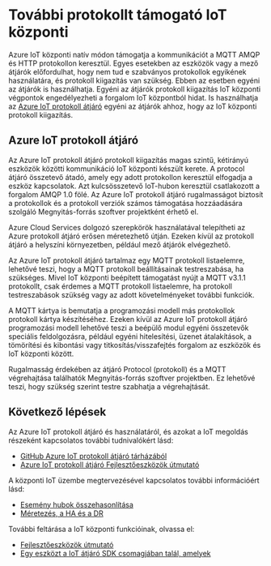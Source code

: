 <properties
   pageTitle="Azure IoT protokoll átjáró |} Microsoft Azure"
   description="Azure IoT protokoll átjáró segítségével funkciók és Azure IoT központi protokoll támogatásának kiterjesztése ismerteti."
   services="iot-hub"
   documentationCenter=""
   authors="kdotchkoff"
   manager="timlt"
   editor=""/>

<tags
   ms.service="iot-hub"
   ms.devlang="na"
   ms.topic="article"
   ms.tgt_pltfrm="na"
   ms.workload="na"
   ms.date="08/23/2016"
   ms.author="kdotchko"/>

# <a name="supporting-additional-protocols-for-iot-hub"></a>További protokollt támogató IoT központi

Azure IoT központi natív módon támogatja a kommunikációt a MQTT AMQP és HTTP protokollon keresztül. Egyes esetekben az eszközök vagy a mező átjárók előfordulhat, hogy nem tud e szabványos protokollok egyikének használatára, és protokoll kiigazítás van szükség. Ebben az esetben egyéni az átjárók is használhatja. Egyéni az átjárók protokoll kiigazítás IoT központi végpontok engedélyezheti a forgalom IoT központból hidat. Is használhatja az [Azure IoT protokoll átjáró](https://github.com/Azure/azure-iot-protocol-gateway/blob/master/README.md) egyéni az átjárók ahhoz, hogy az IoT központi protokoll kiigazítás.

## <a name="azure-iot-protocol-gateway"></a>Azure IoT protokoll átjáró

Az Azure IoT protokoll átjáró protokoll kiigazítás magas szintű, kétirányú eszközök közötti kommunikáció IoT központi készült kerete. A protocol átjáró összetevő átadó, amely egy adott protokollon keresztül elfogadja a eszköz kapcsolatok. Azt kulcsösszetevő IoT-hubon keresztül csatlakozott a forgalom AMQP 1.0 fölé. Az Azure IoT protokoll átjáró rugalmasságot biztosít a protokollok és a protokoll verziók számos támogatása hozzáadására szolgáló Megnyitás-forrás szoftver projektként érhető el.

Azure Cloud Services dolgozó szerepkörök használatával telepítheti az Azure protokoll átjáró erősen méretezhető útján. Ezeken kívül az protokoll átjáró a helyszíni környezetben, például mező átjárók elvégezhető.

Az Azure IoT protokoll átjáró tartalmaz egy MQTT protokoll listaelemre, lehetővé teszi, hogy a MQTT protokoll beállításainak testreszabása, ha szükséges. Mivel IoT központi beépített támogatást nyújt a MQTT v3.1.1 protokollt, csak érdemes a MQTT protokoll listaelemre, ha protokoll testreszabások szükség vagy az adott követelményeket további funkciók.

A MQTT kártya is bemutatja a programozási modell más protokollok protokoll kártya készítéséhez. Ezeken kívül az Azure IoT protokoll átjáró programozási modell lehetővé teszi a beépülő modul egyéni összetevők speciális feldolgozásra, például egyéni hitelesítési, üzenet átalakítások, a tömörítési és kibontási vagy titkosítás/visszafejtés forgalom az eszközök és IoT központi között.

Rugalmasság érdekében az átjáró Protocol (protokoll) és a MQTT végrehajtása találhatók Megnyitás-forrás szoftver projektben. Ez lehetővé teszi, hogy szükség szerint testre szabhatja a végrehajtását.

## <a name="next-steps"></a>Következő lépések

Az Azure IoT protokoll átjáró és használatáról, és azokat a IoT megoldás részeként kapcsolatos további tudnivalókért lásd:

* [GitHub Azure IoT protokoll átjáró tárházából](https://github.com/Azure/azure-iot-protocol-gateway/blob/master/README.md)
* [Azure IoT protokoll átjáró Fejlesztőeszközök útmutató](https://github.com/Azure/azure-iot-protocol-gateway/blob/master/docs/DeveloperGuide.md)

A központi IoT üzembe megtervezésével kapcsolatos további információért lásd:

- [Esemény hubok összehasonlítása][lnk-compare]
- [Méretezés, a HA és a DR][lnk-scaling]

További feltárása a IoT központi funkcióinak, olvassa el:

- [Fejlesztőeszközök útmutató][lnk-devguide]
- [Egy eszközt a IoT átjáró SDK csomagjában talál, amelyek][lnk-gateway]

[lnk-compare]: iot-hub-compare-event-hubs.md
[lnk-scaling]: iot-hub-scaling.md
[lnk-devguide]: iot-hub-devguide.md
[lnk-gateway]: iot-hub-linux-gateway-sdk-simulated-device.md
